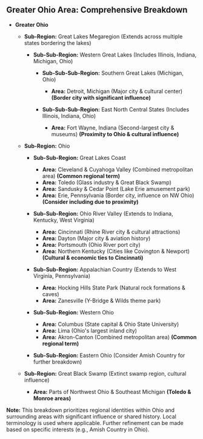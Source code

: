 ## Greater Ohio Area: Comprehensive Breakdown

- **Greater Ohio**

  - **Sub-Region:** Great Lakes Megaregion (Extends across multiple states bordering the lakes)

    - **Sub-Sub-Region:** Western Great Lakes (Includes Illinois, Indiana, Michigan, Ohio)

      - **Sub-Sub-Sub-Region:** Southern Great Lakes (Michigan, Ohio)

        - **Area:** Detroit, Michigan (Major city & cultural center) **(Border city with significant influence)**

      - **Sub-Sub-Sub-Region:** East North Central States (Includes Illinois, Indiana, Ohio)

        - **Area:** Fort Wayne, Indiana (Second-largest city & museums) **(Proximity to Ohio & cultural influence)**

  - **Sub-Region:** Ohio

    - **Sub-Sub-Region:** Great Lakes Coast

      - **Area:** Cleveland & Cuyahoga Valley (Combined metropolitan area) **(Common regional term)**
      - **Area:** Toledo (Glass industry & Great Black Swamp)
      - **Area:** Sandusky & Cedar Point (Lake Erie amusement park)
      - **Area:** Erie, Pennsylvania (Border city, influence on NW Ohio) **(Consider including due to proximity)**

    - **Sub-Sub-Region:** Ohio River Valley (Extends to Indiana, Kentucky, West Virginia)

      - **Area:** Cincinnati (Rhine River city & cultural attractions)
      - **Area:** Dayton (Major city & aviation history)
      - **Area:** Portsmouth (Ohio River port city)
      - **Area:** Northern Kentucky (Cities like Covington & Newport) **(Cultural & economic ties to Cincinnati)**

    - **Sub-Sub-Region:** Appalachian Country (Extends to West Virginia, Pennsylvania)

      - **Area:** Hocking Hills State Park (Natural rock formations & caves)
      - **Area:** Zanesville (Y-Bridge & Wilds theme park)

    - **Sub-Sub-Region:** Western Ohio

      - **Area:** Columbus (State capital & Ohio State University)
      - **Area:** Lima (Ohio's largest inland city)
      - **Area:** Akron-Canton (Combined metropolitan area) **(Common regional term)**

    - **Sub-Sub-Region:** Eastern Ohio (Consider Amish Country for further breakdown)

  - **Sub-Region:** Great Black Swamp (Extinct swamp region, cultural influence)

    - **Area:** Parts of Northwest Ohio & Southeast Michigan **(Toledo & Monroe areas)**

**Note:** This breakdown prioritizes regional identities within Ohio and surrounding areas with significant influence or shared history. Local terminology is used where applicable. Further refinement can be made based on specific interests (e.g., Amish Country in Ohio).
